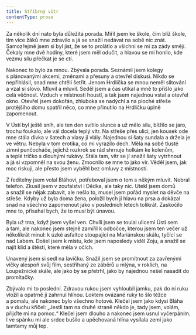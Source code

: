 ```yaml
---
title: Stříbrný vítr
contentType: prose
---
```


  

Za několik dní nato byla důležitá porada. Mířil jsem ke škole, čím blíž škole, tím více žáků mne zdravilo a já se snažil nedávat na sobě nic znát. Samozřejmě jsem si byl jist, že se to prolátlo a všichni se mi za zády smějí. Čekaly mne dvě hodiny, které jsem měl odučit, a hlavou se mi honilo, kde vezmu sílu přečkat je se ctí.

Nakonec to bylo za mnou. Zbývala porada. Seznámil jsem kolegy s plánovanými akcemi, změnami a přesuny a otevřel diskusi. Nikdo se nepřihlásil, snad mne chtěli šetřit. Jenom Hrdlička se mnou neměl slitování a vzal si slovo. Mluvil a mluvil. Seděl jsem a čas utíkal a mně to přišlo jako celá věčnost. Vzduch v místnosti houstl, a tak jsem najednou vstal a otevřel okno. Otevřel jsem dokořán, zhluboka se nadýchl a na ploché střeše protějšího domu spatřil něco, co mne přinutilo na Hrdličku úplně zapomenout.

V Ústí byl ještě sníh, ale ten den svítilo slunce a už mělo sílu, blížilo se jaro, trochu foukalo, ale vál docela teplý vítr. Na střeše přes ulici, jen kousek ode mne stála dívka v šatech a vlasy jí vlály. Najednou si šaty sundala a držela je ve větru. Nebyla v tom erotika, co mi vyrazilo dech. Měla na sobě tlusté zimní punčocháče, jejichž rozkrok se rád shrnuje holkám ke kolenům, a teplé tričko s dlouhými rukávy. Stála tam, vítr se jí snažil šaty vytrhnout a já si vzpomněl na svou ženu. Zmocnilo se mne to jako vír. Věděl jsem, jak moc riskuji, ale přesto jsem vyběhl bez omluvy z místností.

Z ředitelny jsem volal Bláhovi, potřeboval jsem o tom s někým mluvit. Nebral telefon. Zkusil jsem v zoufalství i Dědka, ale taky nic. Utekl jsem domů a snažil se nějak zabavit, ale nešlo to, musel jsem pořád myslet na děvče na střeše. Kdyby už byla doma žena, položil bych jí hlavu na prsa a dokázal snad na všechno zapomenout jako v posledních letech tolikrát. Zaskočilo mne to, přísahal bych, že to musí být únavou.

Byla už tma, když jsem vyšel ven. Chvíli jsem se toulal ulicemi Ústí sem a tam, ale nakonec jsem stejně zamířil k odbočce, kterou jsem ten večer už několikrát minul: k úzké asfaltce stoupající na Mariánskou skálu, tyčící se nad Labem. Došel jsem k místu, kde jsem naposledy viděl Zoju, a snažil se najít klid a štěstí, které měla v očích.

Unavený jsem si sedl na lavičku. Snažil jsem se promítnout za zavřenými víčky alespoň svůj film, sestříhaný ze záběrů u mlýna, v roklích, na Loupežnické skále, ale jako by se přetrhl, jako by najednou nešel nasadit do promítačky.

Zbývalo mi to poslední. Zdravou rukou jsem vyhloubil jamku, pak do ní ruku vložil a opatrně ji zahrnul hlínou. Loktem ovázané ruky to šlo těžce a pomalu, ale nakonec bylo všechno hotové. Klečel jsem jako kdysi Bláha a v duchu křičel: „Jestli tam na druhé straně někdo je, tady jsem, volám, přijďte mi na pomoc.“ Klečel jsem dlouho a nakonec jsem usnul vyčerpáním. I ve spánku mi ale srdce bušilo a upěchovaná hlína vysílala zemí jako tamtamy můj tep.
